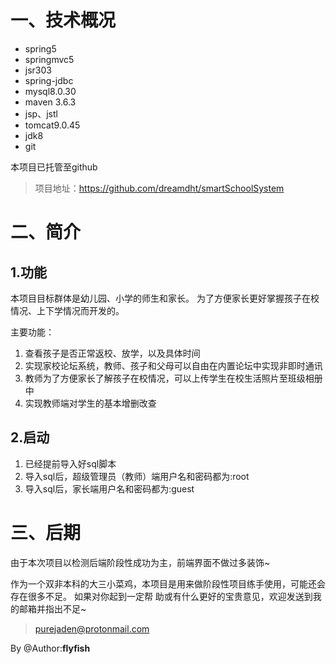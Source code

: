 # 一、技术概况
* spring5
* springmvc5
* jsr303
* spring-jdbc
* mysql8.0.30
* maven 3.6.3
* jsp、jstl
* tomcat9.0.45
* jdk8
* git

本项目已托管至github
> 项目地址：https://github.com/dreamdht/smartSchoolSystem



# 二、简介
## 1.功能
本项目目标群体是幼儿园、小学的师生和家长。
为了方便家长更好掌握孩子在校情况、上下学情况而开发的。

主要功能：
1. 查看孩子是否正常返校、放学，以及具体时间
2. 实现家校论坛系统，教师、孩子和父母可以自由在内置论坛中实现非即时通讯
3. 教师为了方便家长了解孩子在校情况，可以上传学生在校生活照片至班级相册中
4. 实现教师端对学生的基本增删改查

## 2.启动
1. 已经提前导入好sql脚本
2. 导入sql后，超级管理员（教师）端用户名和密码都为:root
3. 导入sql后，家长端用户名和密码都为:guest



# 三、后期
由于本次项目以检测后端阶段性成功为主，前端界面不做过多装饰~

作为一个双非本科的大三小菜鸡，本项目是用来做阶段性项目练手使用，可能还会存在很多不足。
如果对你起到一定帮   助或有什么更好的宝贵意见，欢迎发送到我的邮箱并指出不足~

> purejaden@protonmail.com


By  @Author:**flyfish**